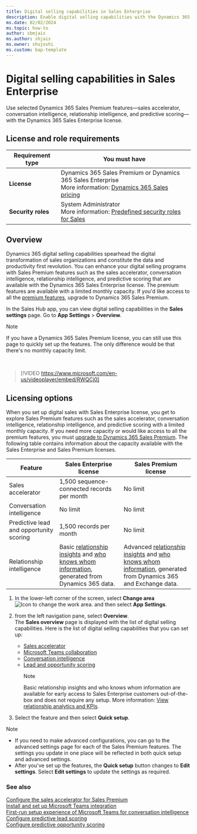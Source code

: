 ```yaml
---
title: Digital selling capabilities in Sales Enterprise
description: Enable digital selling capabilities with the Dynamics 365 Sales Enterprise license.
ms.date: 02/02/2024
ms.topic: how-to
author: sbmjais
ms.author: shjais
ms.owner: shujoshi
ms.custom: bap-template
---
```


# Digital selling capabilities in Sales Enterprise

Use selected Dynamics 365 Sales Premium features&mdash;sales accelerator, conversation intelligence, relationship intelligence, and predictive scoring&mdash;with the Dynamics 365 Sales Enterprise license.

## License and role requirements

| Requirement type | You must have |
|-----------------------|---------|
| **License** | Dynamics 365 Sales Premium or Dynamics 365 Sales Enterprise <br>More information: [Dynamics 365 Sales pricing](https://dynamics.microsoft.com/sales/pricing/) |
| **Security roles** | System Administrator <br>  More information: [Predefined security roles for Sales](security-roles-for-sales.md)|


## Overview

Dynamics 365 digital selling capabilities spearhead the digital transformation of sales organizations and constitute the data and productivity first revolution. You can enhance your digital selling programs with Sales Premium features such as the sales accelerator, conversation intelligence, relationship intelligence, and predictive scoring that are available with the Dynamics 365 Sales Enterprise license. The premium features are available with a limited monthly capacity. If you'd like access to all the [premium features](overview.md#dynamics-365-sales-premium), upgrade to Dynamics 365 Sales Premium.

In the Sales Hub app, you can view digital selling capabilities in the **Sales settings** page. Go to **App Settings** > **Overview**.

> [!NOTE]
> If you have a Dynamics 365 Sales Premium license, you can still use this page to quickly set up the features. The only difference would be that there's no monthly capacity limit. 

<br>

> [!VIDEO https://www.microsoft.com/en-us/videoplayer/embed/RWQCj0]

## Licensing options

When you set up digital sales with Sales Enterprise license, you get to explore Sales Premium features such as the sales accelerator, conversation intelligence, relationship intelligence, and predictive scoring with a limited monthly capacity. If you need more capacity or would like access to all the premium features, you must [upgrade to Dynamics 365 Sales Premium](upgrade-sales-premium.md). The following table contains information about the capacity available with the Sales Enterprise and Sales Premium licenses.


|Feature  |Sales Enterprise license  |Sales Premium license  |
|---------|---------|---------|
|Sales accelerator     | 1,500 sequence-connected records per month        |  No limit       |
|Conversation intelligence     |No limit   | No limit        |
|Predictive lead and opportunity scoring     | 1,500 records per month        | No limit        |
|Relationship intelligence | Basic [relationship insights](relationship-analytics-overview.md#basic-relationship-insights) and [who knows whom information](who-knows-whom.md#basic-who-knows-whom-information), generated from Dynamics 365 data.| Advanced [relationship insights](relationship-analytics-overview.md#enhanced-relationship-insights) and [who knows whom information](who-knows-whom.md#enhanced-who-knows-whom-information), generated from Dynamics 365 and Exchange data. | 

1. In the lower-left corner of the screen, select **Change area** ![Icon to change the work area.](media/change-area-icon.png "Icon to change the work area") and then select **App Settings**.  
1. from the left navigation pane, select **Overview**.  
    The **Sales overview** page is displayed with the list of digital selling capabilities. Here is the list of digital selling capabilities that you can set up:  
    - [Sales accelerator](digital-selling-sales-accelerator.md)
    - [Microsoft Teams collaboration](digital-selling-teams-collab.md)
    - [Conversation intelligence](digital-selling-microsoft-teams-calls.md)
    - [Lead and opportunity scoring](digital-selling-scoring.md)
        > [!NOTE]
        > Basic relationship insights and who knows whom information are available for early access to Sales Enterprise customers out-of-the-box and does not require any setup. More information: [View relationship analytics and KPIs](relationship-analytics.md).

1. Select the feature and then select **Quick setup**.

> [!NOTE]
>
> - If you need to make advanced configurations, you can go to the advanced settings page for each of the Sales Premium features. The settings you update in one place will be reflected in both quick setup and advanced settings.
> - After you've set up the features, the **Quick setup** button changes to **Edit settings**. Select **Edit settings** to update the settings as required.

### See also

[Configure the sales accelerator for Sales Premium](enable-configure-sales-accelerator.md)   
[Install and set up Microsoft Teams integration](../teams-integration/teams-install-app.md)  
[First-run setup experience of Microsoft Teams for conversation intelligence](fre-setup-ci-sales-app.md)   
[Configure predictive lead scoring](configure-predictive-lead-scoring.md)   
[Configure predictive opportunity scoring](configure-predictive-opportunity-scoring.md)
